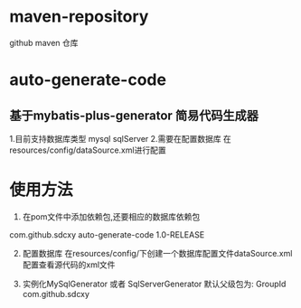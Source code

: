 # maven-repository
github maven 仓库

# auto-generate-code
## 基于mybatis-plus-generator 简易代码生成器

1.目前支持数据库类型 mysql sqlServer
2.需要在配置数据库 在resources/config/dataSource.xml进行配置


# 使用方法
1. 在pom文件中添加依赖包,还要相应的数据库依赖包
<dependency>
  <groupId>com.github.sdcxy</groupId>
  <artifactId>auto-generate-code</artifactId>
  <version>1.0-RELEASE</version>
</dependency>

2. 配置数据库
在resources/config/下创建一个数据库配置文件dataSource.xml
配置查看源代码的xml文件

3. 实例化MySqlGenerator 或者 SqlServerGenerator
默认父级包为: GroupId com.github.sdcxy



